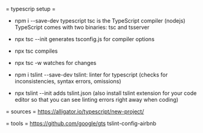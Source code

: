 = typescrip setup =

* npm i --save-dev typescript
tsc is the TypeScript compiler (nodejs)
TypeScript comes with two binaries: tsc and tsserver
* npx tsc --init
generates tsconfig.js for compiler options
* npx tsc
compiles
* npx tsc -w
watches for changes

* npm i tslint --save-dev
tslint: linter for typescript (checks for inconsistencies, syntax errors, omissions)
* npx tslint --init
adds tslint.json
(also install tslint extension for your code editor so that you can see linting errors right away when coding)





= sources =
https://alligator.io/typescript/new-project/


= tools =
https://github.com/google/gts
tslint-config-airbnb
